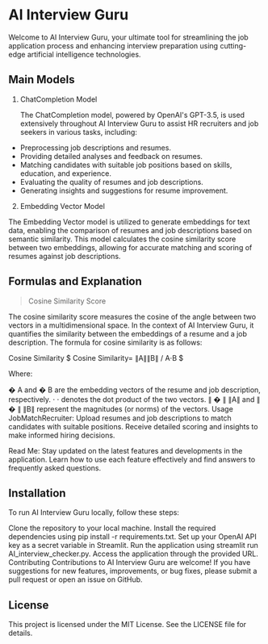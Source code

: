 # AI Interview Guru
Welcome to AI Interview Guru, your ultimate tool for streamlining the job application process and enhancing interview preparation using cutting-edge artificial intelligence technologies.

## Main Models
1. ChatCompletion Model
   
   The ChatCompletion model, powered by OpenAI's GPT-3.5, is used extensively throughout AI Interview Guru to assist HR recruiters and job seekers in various tasks, including:

- Preprocessing job descriptions and resumes.
- Providing detailed analyses and feedback on resumes.
- Matching candidates with suitable job positions based on skills, education, and experience.
- Evaluating the quality of resumes and job descriptions.
- Generating insights and suggestions for resume improvement.
  
2. Embedding Vector Model
   
  The Embedding Vector model is utilized to generate embeddings for text data, enabling the comparison of resumes and job descriptions based on semantic similarity. This model calculates the cosine similarity score between two embeddings, allowing for accurate matching and scoring of resumes against job descriptions.

## Formulas and Explanation
> Cosine Similarity Score

The cosine similarity score measures the cosine of the angle between two vectors in a multidimensional space. In the context of AI Interview Guru, it quantifies the similarity between the embeddings of a resume and a job description. The formula for cosine similarity is as follows:

Cosine Similarity
$ Cosine Similarity= ∥A∥∥B∥ / A⋅B $
​
 

Where:

�
A and 
�
B are the embedding vectors of the resume and job description, respectively.
⋅
⋅ denotes the dot product of the two vectors.
∥
�
∥
∥A∥ and 
∥
�
∥
∥B∥ represent the magnitudes (or norms) of the vectors.
Usage
JobMatchRecruiter: Upload resumes and job descriptions to match candidates with suitable positions. Receive detailed scoring and insights to make informed hiring decisions.

Read Me: Stay updated on the latest features and developments in the application. Learn how to use each feature effectively and find answers to frequently asked questions.

## Installation
To run AI Interview Guru locally, follow these steps:

Clone the repository to your local machine.
Install the required dependencies using pip install -r requirements.txt.
Set up your OpenAI API key as a secret variable in Streamlit.
Run the application using streamlit run AI_interview_checker.py.
Access the application through the provided URL.
Contributing
Contributions to AI Interview Guru are welcome! If you have suggestions for new features, improvements, or bug fixes, please submit a pull request or open an issue on GitHub.

## License
This project is licensed under the MIT License. See the LICENSE file for details.

